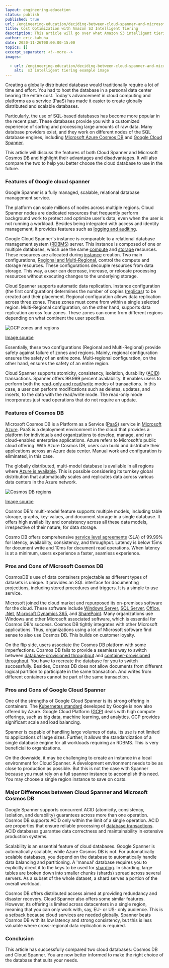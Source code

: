 ```yaml
---
layout: engineering-education
status: publish
published: true
url: /engineering-education/deciding-between-cloud-spanner-and-microsoft-cosmos-db/
title: Cost Optimization with Amazon S3 Intelligent Tiering
description: This article will go over what Amazon S3 intelligent tiering is, how it works, and how it can benefit organizations.
author: eric-kahuha
date: 2020-11-26T00:00:00-15:00
topics: []
excerpt_separator: <!--more-->
images:

  - url: /engineering-education/deciding-between-cloud-spanner-and-microsoft-cosmos-db/hero.jpg
    alt:  s3 intelligent tiering example image
---
```

Creating a globally distributed database would traditionally require a lot of time and effort. You had to host the database in a personal data center bearing the entire cost. Today's advancement in cloud computing and platforms as a service (PaaS) has made it easier to create globally distributed and scalable databases. 
<!--more-->
Particularly, the use of SQL-based databases has become more popular in the recent past. These databases provide you with a customized experience of sorting and processing large amounts of raw data. Many database providers exist, and they work on different nodes of the SQL database engines, including [Microsoft Azure Cosmos DB](https://docs.microsoft.com/en-us/azure/cosmos-db/introduction) and [Google Cloud Spanner](https://cloud.google.com/spanner).

This article will discuss the features of both Cloud Spanner and Microsoft Cosmos DB and highlight their advantages and disadvantages. It will also compare the two to help you better choose the cloud database to use in the future.

### Features of Google cloud spanner
Google Spanner is a fully managed, scalable, relational database management service.

The platform can scale millions of nodes across multiple regions. Cloud Spanner nodes are dedicated resources that frequently perform background work to protect and optimize user's data, even when the user is not running a workload. Besides being integrated with access and identity management, it provides features such as [logging and auditing](https://cloud.google.com/spanner/docs/audit-logging).

Google Cloud Spanner&#39;s instance is comparable to a relational database management system ([RDBMS](https://www.codecademy.com/articles/what-is-rdbms-sql)) server. This instance is composed of one or multiple databases, which use the same [compute](https://www.zdnet.com/article/what-is-cloud-computing-everything-you-need-to-know-about-the-cloud/) and [storage](https://searchstorage.techtarget.com/definition/cloud-storage) resources. These resources are allocated during [instance](https://cloud.google.com/spanner/docs/instances) creation. Two main configurations, [Regional and Multi-Regional](https://cloud.google.com/spanner/docs/instances), control the compute and storage resources. These configurations decouple resources from data storage. This way, a user can decrease, increase, or relocate processing resources without executing changes to the underlying storage. 

Cloud Spanner supports automatic data replication. Instance configuration (the first configuration) determines the number of copies ([replicas](https://cloud.google.com/spanner/docs/replication)) to be created and their placement. Regional configuration allows data replication across three zones. These zones must come from within a single selected region. Multi-Regional configuration, on the other hand, supports data replication across four zones. These zones can come from different regions depending on what continent the user specifies.

![GCP zones and regions](/engineering-education/gcp-regions-and-zones.jpg)

[Image source](https://cloud.google.com/about/locations#regions)

Essentially, these two configurations (Regional and Multi-Regional) provide safety against failure of zones and regions. Mainly, regional configuration ensures the safety of an entire zone. Multi-regional configuration, on the other hand, ensures the safety of an entire region.

Cloud Spanner supports atomicity, consistency, isolation, durability ([ACID](https://www.bmc.com/blogs/acid-atomic-consistent-isolated-durable/#:~:text=In%20the%20context%20of%20computer,transactions%20can%20be%20processed%20reliably.&text=Applying%20the%20ACID%20properties%20to,and%20reliability%20of%20a%20database.)) transactions. Spanner offers 99.999 percent availability. It enables users to perform both the [read-only and read/write](http://docwiki.embarcadero.com/InterBase/2020/en/Read-write_and_Read-only_Databases) modes of transactions. In this case, a user can perform modifications such as deletes, updates, and inserts, to the data with the read/write mode. The read-only mode incorporates just read operations that do not require an update.

### Features of Cosmos DB

Microsoft Cosmos DB is a Platform as a Service ([PaaS](https://searchcloudcomputing.techtarget.com/definition/Platform-as-a-Service-PaaS)) service in [Microsoft Azure](https://azure.microsoft.com/en-us/). PaaS is a deployment environment in the cloud that provides a platform for individuals and organizations to develop, manage, and run cloud-enabled enterprise applications. Azure refers to Microsoft&#39;s public cloud offering. With Azure Cosmos DB, users can build and distribute their applications across an Azure data center. Manual work and configuration is eliminated, in this case.

The globally distributed, multi-model database is available in all regions where [Azure is available](https://azure.microsoft.com/en-us/global-infrastructure/services/?products=cosmos-db&regions=all). This is possible considering its turnkey global distribution that automatically scales and replicates data across various data centers in the Azure network.

![Cosmos DB regions](/engineering-education/cosmos-db-regions.jpg)

[Image source](https://azure.microsoft.com/en-us/global-infrastructure/global-network/)

Cosmos DB&#39;s multi-model feature supports multiple models, including table storage, graphs, key-values, and document storage in a single database. It offers high availability and consistency across all these data models, irrespective of their nature, for data storage.

Cosmo DB offers comprehensive [service level agreements](https://azure.microsoft.com/en-us/support/legal/sla/cosmos-db/v1_3/#:~:text=The%20service%20offers%20comprehensive%2099.99,Azure%20regions%2C%20configured%20with%20any) (SLA) of 99.99% for latency, availability, consistency, and throughput. Latency is below 15ms for document write and 10ms for document read operations. When latency is at a minimum, users experience a faster, seamless experience.

### Pros and Cons of Microsoft Cosmos DB

CosmosDB&#39;s use of data containers projectable as different types of datasets is unique. It provides an SQL interface for documenting projections, including stored procedures and triggers. It is a simple to use service.

Microsoft joined the cloud market and repurposed its on-premises software for the cloud. These software include [Windows Server](https://www.microsoft.com/en-us/windows-server), [SQL Server](https://www.microsoft.com/en-gb/sql-server/sql-server-downloads), [Office](https://www.office.com/), [.Net](https://dotnet.microsoft.com/), [Microsoft Dynamics 365](https://dynamics.microsoft.com/en-us/), and [SharePoint](https://support.microsoft.com/en-us/office/what-is-sharepoint-97b915e6-651b-43b2-827d-fb25777f446f). Many organizations use Windows and other Microsoft associated software, which is essential for Cosmos DB&#39;s success. Cosmos DB tightly integrates with other Microsoft applications. Thus, organizations using a lot of Microsoft software find sense to also use Cosmos DB. This builds on customer loyalty.

On the flip side, users associate the Cosmos DB platform with some imperfections. Cosmos DB fails to provide a seamless way to switch between [database-provisioned throughput]((https://docs.microsoft.com/en-us/azure/cosmos-db/set-throughput)) and [container-provisioned throughput](https://docs.microsoft.com/en-us/azure/cosmos-db/set-throughput#:~:text=The%20throughput%20provisioned%20for%20a,logical%20partitions%20of%20the%20container.). You have to recreate the database for you to switch successfully. Besides, Cosmos DB does not allow documents from different logical partition to participate in the same transaction. And writes from different containers cannot be part of the same transaction.

### Pros and Cons of Google Cloud Spanner

One of the strengths of Google Cloud Spanner is its strong offering in containers. The [Kubernetes standard](https://cloud.google.com/kubernetes-engine) developed by Google is now also offered by Azure. Google Cloud Platform ([GCP](https://console.cloud.google.com/)) deals with high compute offerings, such as big data, machine learning, and analytics. GCP provides significant scale and load balancing.

Spanner is capable of handling large volumes of data. Its use is not limited to applications of large sizes. Further, it allows the standardization of a single database engine for all workloads requiring an RDBMS. This is very beneficial to organizations.

On the downside, it may be challenging to create an instance in a local environment for Cloud Spanner. A development environment needs to be as close to production as possible. But this is not the case with Spanner because you must rely on a full spanner instance to accomplish this need. You may choose a single region instance to save on costs.

### Major Differences between Cloud Spanner and Microsoft Cosmos DB

Google Spanner supports concurrent ACID (atomicity, consistency, isolation, and durability) guarantees across more than one operation. Cosmos DB supports ACID only within the limit of a single operation. ACID are properties that ensure reliable processing of [database transactions](https://en.wikipedia.org/wiki/Database_transaction). ACID databases guarantee data correctness and maintainability in extensive production systems.

Scalability is an essential feature of cloud databases. Google Spanner is automatically scalable, while Azure Cosmos DB is not. For automatically scalable databases, you depend on the database to automatically handle data balancing and partitioning. A &#39;manual&#39; database requires you to explicitly direct it to the keys to be used for [sharding](https://www.digitalocean.com/community/tutorials/understanding-database-sharding). In sharding, large tables are broken down into smaller chunks (shards) spread across several servers. As a subset of the whole dataset, a shard serves a portion of the overall workload.

Cosmos DB offers distributed access aimed at providing redundancy and disaster recovery. Cloud Spanner also offers some similar features. However, its offering is limited across datacenters in a single region, meaning that you can only work with, say, EU- or US- only audience. This is a setback because cloud services are needed globally. Spanner beats Cosmos DB with its low latency and strong consistency, but this is less valuable where cross-regional data replication is required.

### Conclusion

This article has successfully compared two cloud databases: Cosmos DB and Cloud Spanner. You are now better informed to make the right choice of the database that suits your needs.
